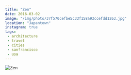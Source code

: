 ```yaml
---
title: "Zen"
date: 2016-03-02
image: "/img/photo/37f570cefbe5c33f158a93ccefdd1263.jpg"
location: "Japantown"
instagram: true
tags:
 - architecture
 - travel
 - cities
 - sanfrancisco
 - usa
---
```


![Zen](/img/photo/37f570cefbe5c33f158a93ccefdd1263.jpg)
